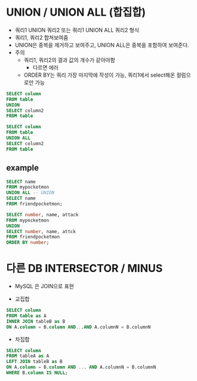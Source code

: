 # UNION / UNION ALL (합집합)
- 쿼리1 UNION 쿼리2 또는 쿼리1 UNION ALL 쿼리2 형식
- 쿼리1, 쿼리2 합쳐보여줌
- UNION은 중복을 제거하고 보여주고, UNION ALL은 중복을 포함하여 보여준다.
- 주의
  - 쿼리1, 쿼리2의 결과 값의 개수가 같아야함
    - 다르면 에러 
  - ORDER BY는 쿼리 가장 마지막에 작성이 가능, 쿼리1에서 select해온 컬럼으로만 가능


```SQL
SELECT column
FROM table
UNION
SELECT column2
FROM table
```

```SQL
SELECT column
FROM table
UNION ALL
SELECT column2
FROM table
```

## example

```SQL
SELECT name
FROM mypocketmon
UNION ALL -- UNION
SELECT name
FROM friendpocketmon;
```

```SQL
SELECT number, name, attack
FROM mypocketmon
UNION
SELECT number, name, attck
FROM friendpocketmon
ORDER BY number;
```

# 다른 DB INTERSECTOR / MINUS
- MySQL 은 JOIN으로 표현

- 교집합
  
```SQL
SELECT column
FROM table as A
INNER JOIN tableB as B
ON A.column = B.column AND...AND A.columnN = B.columnN
```
- 차집합
  
```SQL
SELECT column
FROM tableA as A
LEFT JOIN tableB as B
ON A.column = B.column AND ... AND A.columnN = B.columnN
WHERE B.column IS NULL;
```

